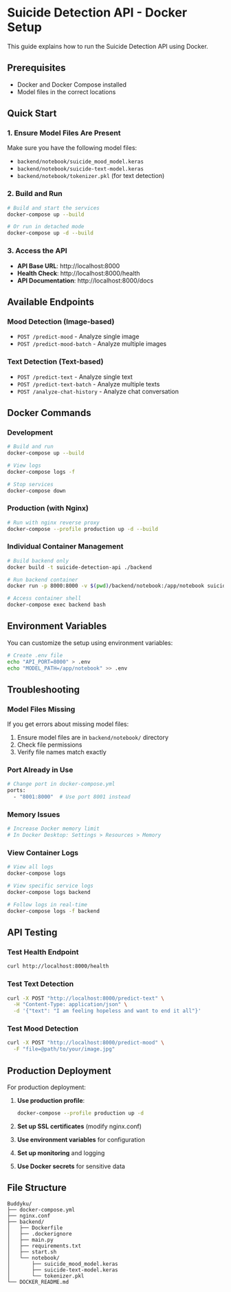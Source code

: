 # Suicide Detection API - Docker Setup

This guide explains how to run the Suicide Detection API using Docker.

## Prerequisites

- Docker and Docker Compose installed
- Model files in the correct locations

## Quick Start

### 1. Ensure Model Files Are Present

Make sure you have the following model files:
- `backend/notebook/suicide_mood_model.keras`
- `backend/notebook/suicide-text-model.keras`
- `backend/notebook/tokenizer.pkl` (for text detection)

### 2. Build and Run

```bash
# Build and start the services
docker-compose up --build

# Or run in detached mode
docker-compose up -d --build
```

### 3. Access the API

- **API Base URL**: http://localhost:8000
- **Health Check**: http://localhost:8000/health
- **API Documentation**: http://localhost:8000/docs

## Available Endpoints

### Mood Detection (Image-based)
- `POST /predict-mood` - Analyze single image
- `POST /predict-mood-batch` - Analyze multiple images

### Text Detection (Text-based)
- `POST /predict-text` - Analyze single text
- `POST /predict-text-batch` - Analyze multiple texts
- `POST /analyze-chat-history` - Analyze chat conversation

## Docker Commands

### Development
```bash
# Build and run
docker-compose up --build

# View logs
docker-compose logs -f

# Stop services
docker-compose down
```

### Production (with Nginx)
```bash
# Run with nginx reverse proxy
docker-compose --profile production up -d --build
```

### Individual Container Management
```bash
# Build backend only
docker build -t suicide-detection-api ./backend

# Run backend container
docker run -p 8000:8000 -v $(pwd)/backend/notebook:/app/notebook suicide-detection-api

# Access container shell
docker-compose exec backend bash
```

## Environment Variables

You can customize the setup using environment variables:

```bash
# Create .env file
echo "API_PORT=8000" > .env
echo "MODEL_PATH=/app/notebook" >> .env
```

## Troubleshooting

### Model Files Missing
If you get errors about missing model files:
1. Ensure model files are in `backend/notebook/` directory
2. Check file permissions
3. Verify file names match exactly

### Port Already in Use
```bash
# Change port in docker-compose.yml
ports:
  - "8001:8000"  # Use port 8001 instead
```

### Memory Issues
```bash
# Increase Docker memory limit
# In Docker Desktop: Settings > Resources > Memory
```

### View Container Logs
```bash
# View all logs
docker-compose logs

# View specific service logs
docker-compose logs backend

# Follow logs in real-time
docker-compose logs -f backend
```

## API Testing

### Test Health Endpoint
```bash
curl http://localhost:8000/health
```

### Test Text Detection
```bash
curl -X POST "http://localhost:8000/predict-text" \
  -H "Content-Type: application/json" \
  -d '{"text": "I am feeling hopeless and want to end it all"}'
```

### Test Mood Detection
```bash
curl -X POST "http://localhost:8000/predict-mood" \
  -F "file=@path/to/your/image.jpg"
```

## Production Deployment

For production deployment:

1. **Use production profile**:
   ```bash
   docker-compose --profile production up -d
   ```

2. **Set up SSL certificates** (modify nginx.conf)

3. **Use environment variables** for configuration

4. **Set up monitoring** and logging

5. **Use Docker secrets** for sensitive data

## File Structure
```
Buddyku/
├── docker-compose.yml
├── nginx.conf
├── backend/
│   ├── Dockerfile
│   ├── .dockerignore
│   ├── main.py
│   ├── requirements.txt
│   ├── start.sh
│   └── notebook/
│       ├── suicide_mood_model.keras
│       ├── suicide-text-model.keras
│       └── tokenizer.pkl
└── DOCKER_README.md
```
